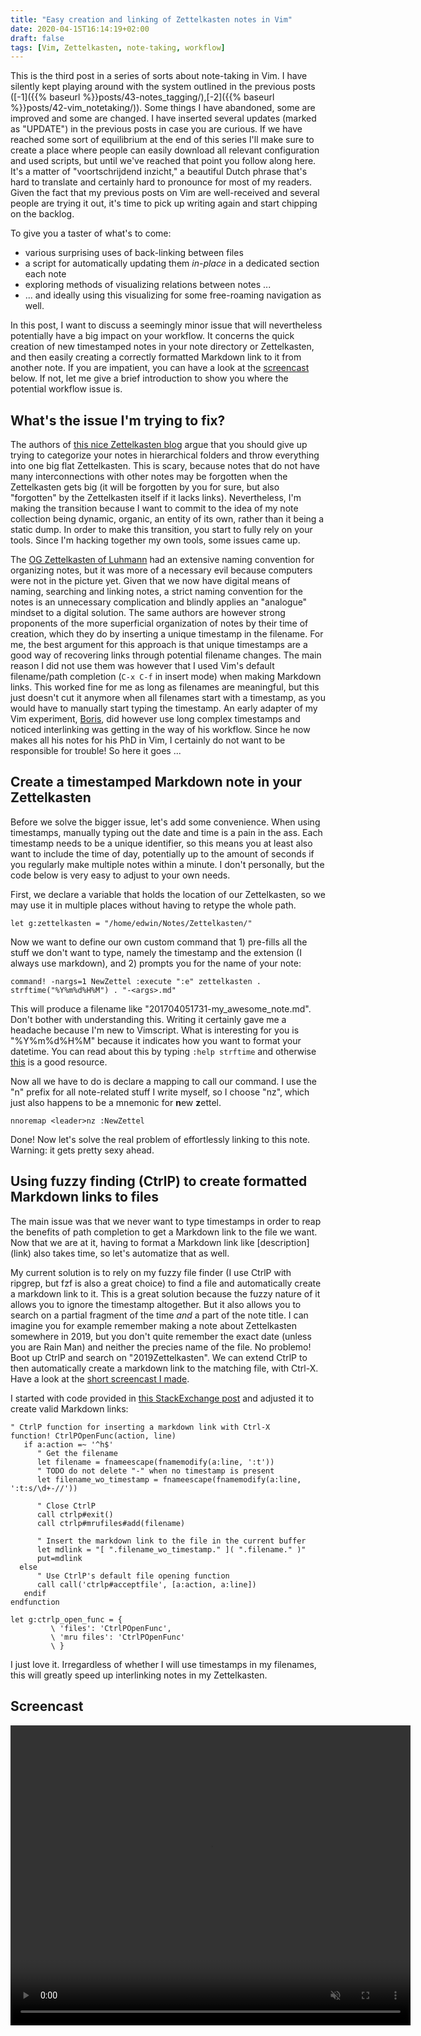 ```yaml
---
title: "Easy creation and linking of Zettelkasten notes in Vim"
date: 2020-04-15T16:14:19+02:00
draft: false
tags: [Vim, Zettelkasten, note-taking, workflow]
---
```


This is the third post in a series of sorts about note-taking in Vim.
I have silently kept playing around with the system outlined in the previous posts ([-1]({{% baseurl %}}posts/43-notes_tagging/),[-2]({{% baseurl %}}posts/42-vim_notetaking/)).
Some things I have abandoned, some are improved and some are changed. 
I have inserted several updates (marked as "UPDATE") in the previous posts in case you are curious. 
If we have reached some sort of equilibrium at the end of this series I'll make sure to create a place where people can easily download all relevant configuration and used scripts, but until we've reached that point you follow along here. It's a matter of "voortschrijdend inzicht," a beautiful Dutch phrase that's hard to translate and certainly hard to pronounce for most of my readers.
Given the fact that my previous posts on Vim are well-received and several people are trying it out, it's time to pick up writing again and start chipping on the backlog. 

To give you a taster of what's to come: 

- various surprising uses of back-linking between files
- a script for automatically updating them *in-place* in a dedicated section each note
- exploring methods of visualizing relations between notes ...
- ... and ideally using this visualizing for some free-roaming navigation as well.

In this post, I want to discuss a seemingly minor issue that will nevertheless potentially have a big impact on your workflow. 
It concerns the quick creation of new timestamped notes in your note directory or Zettelkasten, and then easily creating a correctly formatted Markdown link to it from another note.
If you are impatient, you can have a look at the [screencast](#screencast) below.
If not, let me give a brief introduction to show you where the potential workflow issue is.

## What's the issue I'm trying to fix?

The authors of [this nice Zettelkasten blog](https://zettelkasten.de/) argue that you should give up trying to categorize your notes in hierarchical folders and throw everything into one big flat Zettelkasten.
This is scary, because notes that do not have many interconnections with other notes may be forgotten when the Zettelkasten gets big (it will be forgotten by you for sure, but also "forgotten" by the Zettelkasten itself if it lacks links).
Nevertheless, I'm making the transition because I want to commit to the idea of my note collection being dynamic, organic, an entity of its own, rather than it being a static dump.
In order to make this transition, you start to fully rely on your tools.
Since I'm hacking together my own tools, some issues came up.

The [OG Zettelkasten of Luhmann](https://niklas-luhmann-archiv.de/bestand/zettelkasten/inhaltsuebersicht#ZK_1_editor_I_45-11) had an extensive naming convention for organizing notes, but it was more of a necessary evil because computers were not in the picture yet.
Given that we now have digital means of naming, searching and linking notes, a strict naming convention for the notes is an unnecessary complication and blindly applies an "analogue" mindset to a digital solution.
The same authors are however strong proponents of the more superficial organization of notes by their time of creation, which they do by inserting a unique timestamp in the filename.
For me, the best argument for this approach is that unique timestamps are a good way of recovering links through potential filename changes. 
The main reason I did not use them was however that I used Vim's default filename/path completion (`C-x C-f` in insert mode) when making Markdown links.
This worked fine for me as long as filenames are meaningful, but this just doesn't cut it anymore when all filenames start with a timestamp, as you would have to manually start typing the timestamp.
An early adapter of my Vim experiment, [Boris](https://www.de-klos.net/), did however use long complex timestamps and noticed interlinking was getting in the way of his workflow.
Since he now makes all his notes for his PhD in Vim, I certainly do not want to be responsible for trouble!
So here it goes ...

## Create a timestamped Markdown note in your Zettelkasten

Before we solve the bigger issue, let's add some convenience.
When using timestamps, manually typing out the date and time is a pain in the ass. 
Each timestamp needs to be a unique identifier, so this means you at least also want to include the time of day, potentially up to the amount of seconds if you regularly make multiple notes within a minute.
I don't personally, but the code below is very easy to adjust to your own needs.

First, we declare a variable that holds the location of our Zettelkasten, so we may use it in multiple places without having to retype the whole path.

```
let g:zettelkasten = "/home/edwin/Notes/Zettelkasten/"
```

Now we want to define our own custom command that 1) pre-fills all the stuff we don't want to type, namely the timestamp and the extension (I always use markdown), and 2) prompts you for the name of your note:

```
command! -nargs=1 NewZettel :execute ":e" zettelkasten . strftime("%Y%m%d%H%M") . "-<args>.md"
```

This will produce a filename like "201704051731-my_awesome_note.md".
Don't bother with understanding this. 
Writing it certainly gave me a headache because I'm new to Vimscript.
What is interesting for you is "%Y%m%d%H%M" because it indicates how you want to format your datetime.
You can read about this by typing `:help strftime` and otherwise [this](https://vim.fandom.com/wiki/Insert_current_date_or_time) is a good resource.

Now all we have to do is declare a mapping to call our command. 
I use the "<leader>n" prefix for all note-related stuff I write myself, so I choose "<leader>nz", which just also happens to be a mnemonic for **n**ew **z**ettel.

```
nnoremap <leader>nz :NewZettel 
```

Done! 
Now let's solve the real problem of effortlessly linking to this note.
Warning: it gets pretty sexy ahead.

## Using fuzzy finding (CtrlP) to create formatted Markdown links to files

The main issue was that we never want to type timestamps in order to reap the benefits of path completion to get a Markdown link to the file we want.
Now that we are at it, having to format a Markdown link like \[description\]\(link\) also takes time, so let's automatize that as well.

My current solution is to rely on my fuzzy file finder (I use CtrlP with ripgrep, but fzf is also a great choice) to find a file and automatically create a markdown link to it.
This is a great solution because the fuzzy nature of it allows you to ignore the timestamp altogether.
But it also allows you to search on a partial fragment of the time *and* a part of the note title.
I can imagine you for example remember making a note about Zettelkasten somewhere in 2019, but you don't quite remember the exact date (unless you are Rain Man) and neither the precies name of the file.
No problemo! Boot up CtrlP and search on "2019Zettelkasten". 
We can extend CtrlP to then automatically create a markdown link to the matching file, with Ctrl-X.
Have a look at the [short screencast I made](#screencast).

I started with code provided in [this StackExchange post](https://vi.stackexchange.com/questions/8976/is-there-a-way-to-insert-a-path-of-the-file-instead-of-opening-it-with-ctrlp-plu) and adjusted it to create valid Markdown links:

```
" CtrlP function for inserting a markdown link with Ctrl-X
function! CtrlPOpenFunc(action, line)
   if a:action =~ '^h$'    
      " Get the filename
      let filename = fnameescape(fnamemodify(a:line, ':t'))
	  " TODO do not delete "-" when no timestamp is present
	  let filename_wo_timestamp = fnameescape(fnamemodify(a:line, ':t:s/\d+-//'))

      " Close CtrlP
      call ctrlp#exit()
      call ctrlp#mrufiles#add(filename)

      " Insert the markdown link to the file in the current buffer
	  let mdlink = "[ ".filename_wo_timestamp." ]( ".filename." )"
      put=mdlink
  else    
      " Use CtrlP's default file opening function
      call call('ctrlp#acceptfile', [a:action, a:line])
   endif
endfunction

let g:ctrlp_open_func = { 
         \ 'files': 'CtrlPOpenFunc',
         \ 'mru files': 'CtrlPOpenFunc' 
         \ }
```

I just love it. 
Irregardless of whether I will use timestamps in my filenames, this will greatly speed up interlinking notes in my Zettelkasten.

## Screencast

<video width="640" height="480" autoplay muted loop>
    <source src="/videos/48-blog/vimcast_ctrlp_links.mp4" type="video/mp4">
</video>

